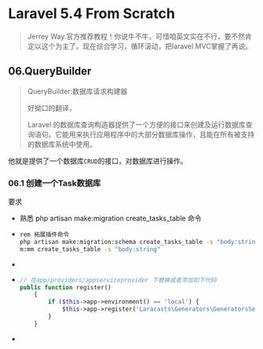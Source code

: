 # Laravel 5.4 From Scratch

> Jerrey Way.官方推荐教程！你说牛不牛，可惜咱英文实在不行，要不然肯定以这个为主了。现在综合学习，循环滚动，把laravel MVC掌握了再说。

## 06.QueryBuilder

> QueryBuilder:数据库请求构建器
>
> 好拗口的翻译，
>
> Laravel 的数据库查询构造器提供了一个方便的接口来创建及运行数据库查询语句。它能用来执行应用程序中的大部分数据库操作，且能在所有被支持的数据库系统中使用。

他就是提供了一个数据库`CRUD`的接口，对数据库进行操作。

### 06.1 创建一个Task数据库

要求

* 熟悉 php artisan make:migration create_tasks_table 命令

* ```bash
  rem 拓展插件命令  
  php artisan make:migration:schema create_tasks_table -s "body:string"
  m:mm create_tasks_table -s "body:string"
  ```

* ​

* ```php
  // 在app/providers/appserviceprovider 下替换或者添加如下代码
  public function register()
      {
          if ($this->app->environment() == 'local') {
              $this->app->register('Laracasts\Generators\GeneratorsServiceProvider');
          }
      }
  ```

* ​